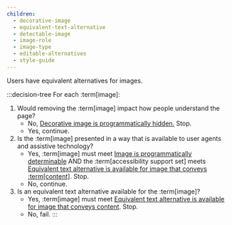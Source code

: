 ```yaml
---
children:
  - decorative-image
  - equivalent-text-alternative
  - detectable-image
  - image-role
  - image-type
  - editable-alternatives
  - style-guide
---
```


Users have equivalent alternatives for images.

:::decision-tree
For each :term[image]:
1. Would removing the :term[image] impact how people understand the page?
   - No, <a href="#decorative-image">Decorative image is programmatically hidden.</a> Stop.
   - Yes, continue.
2. Is the :term[image] presented in a way that is available to user agents and assistive technology?
   - Yes, :term[image] must meet <a href="#detectable-image">Image is programmatically determinable</a> AND the :term[accessibility support set] meets <a href="#equivalent-text-alternative">Equivalent text alternative is available for image that conveys :term[content]</a>. Stop.
   - No, continue.
3. Is an equivalent text alternative available for the :term[image]?
   - Yes, :term[image] must meet <a href="#equivalent-text-alternative">Equivalent text alternative is available for image that conveys content</a>. Stop.
   - No, fail.
:::
